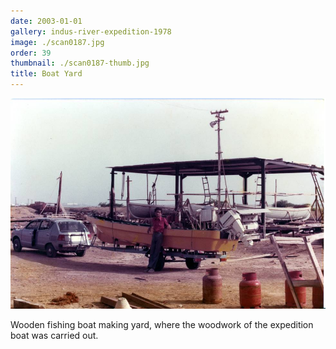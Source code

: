 ```yaml
---
date: 2003-01-01
gallery: indus-river-expedition-1978
image: ./scan0187.jpg
order: 39
thumbnail: ./scan0187-thumb.jpg
title: Boat Yard
---
```


![Boat Yard](./scan0187.jpg)

Wooden fishing boat making yard, where the woodwork of the expedition boat was carried out.